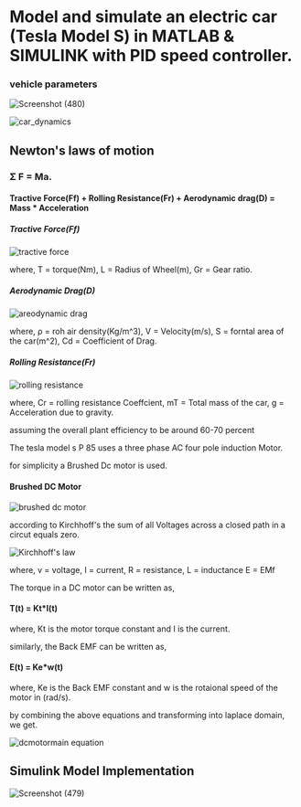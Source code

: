 # Model and simulate an electric car (Tesla Model S) in MATLAB & SIMULINK with PID speed controller.

### vehicle parameters
![Screenshot (480)](https://github.com/VKolupula/Tesla_Model-S-P85-Plant-model-with-PID-Speed-control/assets/120835150/8fe02d07-f236-48c0-be93-1d56b5f2ccba)

![car_dynamics](https://github.com/VKolupula/Tesla_Model-S-P85-Plant-model-with-PID-Speed-control/assets/120835150/b465784f-447e-443a-9794-fe0d53eac7e7)

## Newton's laws of motion 
### Σ F = Ma.
#### Tractive Force(Ff) + Rolling Resistance(Fr) + Aerodynamic drag(D) = Mass * Acceleration

##### Tractive Force(Ff)

![tractive force](https://github.com/VKolupula/Tesla_Model-S-P85-Plant-model-with-PID-Speed-control/assets/120835150/31c04632-a3f3-47b5-bdea-4ec13bf8a5f8)

where,
T = torque(Nm),
L = Radius of Wheel(m),
Gr = Gear ratio.

##### Aerodynamic Drag(D)

![areodynamic drag](https://github.com/VKolupula/Tesla_Model-S-P85-Plant-model-with-PID-Speed-control/assets/120835150/ba92b89e-0813-4993-860a-4c76cf8cca79)

where,
ρ = roh air density(Kg/m^3),
V = Velocity(m/s),
S = forntal area of the car(m^2),
Cd = Coefficient of Drag.

##### Rolling Resistance(Fr)

![rolling resistance](https://github.com/VKolupula/Tesla_Model-S-P85-Plant-model-with-PID-Speed-control/assets/120835150/10082851-31d1-464c-be4b-37d09c8588cb)

where,
Cr = rolling resistance Coeffcient,
mT = Total mass of the car,
g = Acceleration due to gravity.

assuming the overall plant efficiency to be around 60-70 percent

The tesla model s P 85 uses a three phase AC four pole induction Motor.

for simplicity a Brushed Dc motor is used.

#### Brushed DC Motor

![brushed dc motor](https://github.com/VKolupula/Tesla_Model-S-P85-Plant-model-with-PID-Speed-control/assets/120835150/512c0ac8-33e2-4e71-9d08-9907473b3e62)

according to Kirchhoff's the sum of all Voltages across a closed path in a circut equals zero.

![Kirchhoff's law](https://github.com/VKolupula/Tesla_Model-S-P85-Plant-model-with-PID-Speed-control/assets/120835150/1ea1ca0c-ef26-4511-a8cc-81e40fdd581e)

where, 
v = voltage,
I = current,
R = resistance,
L = inductance
E = EMf

The torque in a DC motor can be written as,
#### T(t) = Kt*I(t)
where, Kt is the motor torque constant and I is the current.             

similarly, the Back EMF can be written as,
#### E(t) = Ke*w(t)
where, Ke is the Back EMF constant and w is the rotaional speed of the motor in (rad/s).

by combining the above equations and transforming into laplace domain, we get.

![dcmotormain equation](https://github.com/VKolupula/Tesla_Model-S-P85-Plant-model-with-PID-Speed-control/assets/120835150/7d446ede-095a-4491-9c19-d68459a330a8)

## Simulink Model Implementation

![Screenshot (479)](https://github.com/VKolupula/Tesla_Model-S-P85-Plant-model-with-PID-Speed-control/assets/120835150/9fb74311-8550-45e3-979a-c6069cc7af2a)
